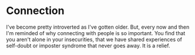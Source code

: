 # Connection


I've become pretty introverted as I've gotten older.  But, every now and then I'm reminded of why connecting with people is so important.
You find that you aren't alone in your insecurities, that we have shared experiences of self-doubt or imposter syndrome that never goes away.  It is a relief.  
